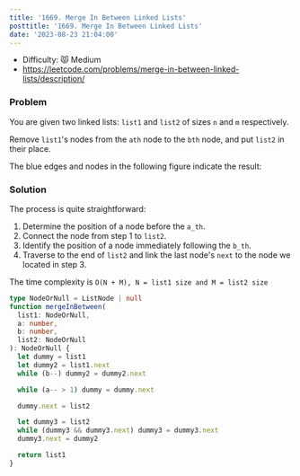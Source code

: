 ```yaml
---
title: '1669. Merge In Between Linked Lists'
posttitle: '1669. Merge In Between Linked Lists'
date: '2023-08-23 21:04:00'
---
```


- Difficulty: 😾 Medium
- https://leetcode.com/problems/merge-in-between-linked-lists/description/

### Problem

You are given two linked lists: `list1` and `list2` of sizes `n` and `m` respectively.

Remove `list1`'s nodes from the `ath` node to the `bth` node, and put `list2` in their place.

The blue edges and nodes in the following figure indicate the result:

### Solution

The process is quite straightforward:

1. Determine the position of a node before the `a_th`.
2. Connect the node from step 1 to `list2`.
3. Identify the position of a node immediately following the `b_th`.
4. Traverse to the end of `list2` and link the last node's `next` to the node we located in step 3.

The time complexity is `O(N + M), N = list1 size and M = list2 size`

```ts
type NodeOrNull = ListNode | null
function mergeInBetween(
  list1: NodeOrNull,
  a: number,
  b: number,
  list2: NodeOrNull
): NodeOrNull {
  let dummy = list1
  let dummy2 = list1.next
  while (b--) dummy2 = dummy2.next

  while (a-- > 1) dummy = dummy.next

  dummy.next = list2

  let dummy3 = list2
  while (dummy3 && dummy3.next) dummy3 = dummy3.next
  dummy3.next = dummy2

  return list1
}
```
